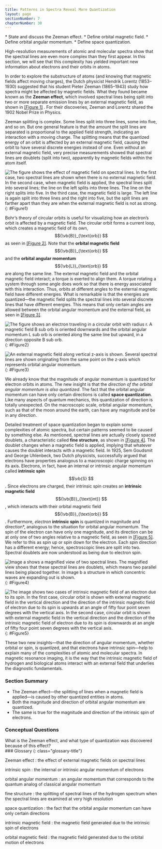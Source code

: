 ```yaml
---
title: Patterns in Spectra Reveal More Quantization
layout: page
sectionNumber: 7
chapterNumber: 30
---
```


<div class="abstract" markdown="1">
* State and discuss the Zeeman effect.
* Define orbital magnetic field.
* Define orbital angular momentum.
* Define space quantization.
</div>

High-resolution measurements of atomic and molecular spectra show that the
spectral lines are even more complex than they first appear. In this section, we
will see that this complexity has yielded important new information about
electrons and their orbits in atoms.

In order to explore the substructure of atoms (and knowing that magnetic fields
affect moving charges), the Dutch physicist Hendrik Lorentz (1853–1930)
suggested that his student Pieter Zeeman (1865–1943) study how spectra might be
affected by magnetic fields. What they found became known as the **Zeeman
effect**, which involved spectral lines being split into two or more separate
emission lines by an external magnetic field, as shown in [[Figure 1]](#Figure1)
. For their discoveries, Zeeman and Lorentz shared the 1902 Nobel Prize in
Physics.

Zeeman splitting is complex. Some lines split into three lines, some into five,
and so on. But one general feature is that the amount the split lines are
separated is proportional to the applied field strength, indicating an
interaction with a moving charge. The splitting means that the quantized energy
of an orbit is affected by an external magnetic field, causing the orbit to have
several discrete energies instead of one. Even without an external magnetic
field, very precise measurements showed that spectral lines are doublets (split
into two), apparently by magnetic fields within the atom itself.

![The figure shows the effect of magnetic field on spectral lines. In the first case, two spectral lines are shown when there is no external magnetic field. In the second case, when magnetic field is applied, the spectral lines split into several lines; the line on the left splits into three lines. The line on the right splits into five. In the third case, the magnetic field is large. The left line is again split into three lines and the right into five, but the split lines are farther apart than they are when the external magnetic field is not as strong.](../resources/Figure_30_07_00.jpg "The Zeeman effect is the splitting of spectral lines when a magnetic field is applied. The number of lines formed varies, but the spread is proportional to the strength of the applied field. (a) Two spectral lines with no external magnetic field. (b) The lines split when the field is applied. (c) The splitting is greater when a stronger field is applied.")
{: #Figure1}

Bohr’s theory of circular orbits is useful for visualizing how an electron’s
orbit is affected by a magnetic field. The circular orbit forms a current loop,
which creates a magnetic field of its own, $${\vb{B}}_{\text{orb}} $$ as
seen in [[Figure 2]](#Figure2). Note that the **orbital magnetic field**
$${\vb{B}}_{\text{orb}} $$ and the **orbital angular momentum**
$${\vb{L}}_{\text{orb}} $$ are along the same line. The external magnetic
field and the orbital magnetic field interact; a torque is exerted to align
them. A torque rotating a system through some angle does work so that there is
energy associated with this interaction. Thus, orbits at different angles to the
external magnetic field have different energies. What is remarkable is that the
energies are quantized—the magnetic field splits the spectral lines into several
discrete lines that have different energies. This means that only certain angles
are allowed between the orbital angular momentum and the external field, as seen
in [[Figure 3]](#Figure3).

![The figure shows an electron traveling in a circular orbit with radius r. A magnetic field B sub orb is oriented downwards and the orbital angular momentum L sub orb is oriented along the same line but upward, in a direction opposite B sub orb.](../resources/Figure_30_07_01.jpg "The approximate picture of an electron in a circular orbit illustrates how the current loop produces its own magnetic field, called \( B_\text{orb} \). It also shows how \( B_\text{orb} \) is along the same line as the orbital angular momentum \( L_\text{orb} \).")
{: #Figure2}

![An external magnetic field along vertical z-axis is shown. Several spectral lines are shown originating from the same point on the z-axis which represents orbital angular momentum.](../resources/Figure_30_07_02.jpg "Only certain angles are allowed between the orbital angular momentum and an external magnetic field. This is implied by the fact that the Zeeman effect splits spectral lines into several discrete lines. Each line is associated with an angle between the external magnetic field and magnetic fields due to electrons and their orbits.")
{: #Figure3}

We already know that the magnitude of angular momentum is quantized for electron
orbits in atoms. The new insight is that the *direction of the orbital angular
momentum is also quantized*. The fact that the orbital angular momentum can have
only certain directions is called **space quantization**. Like many aspects of
quantum mechanics, this quantization of direction is totally unexpected. On the
macroscopic scale, orbital angular momentum, such as that of the moon around the
earth, can have any magnitude and be in any direction.

Detailed treatment of space quantization began to explain some complexities of
atomic spectra, but certain patterns seemed to be caused by something else. As
mentioned, spectral lines are actually closely spaced doublets, a characteristic
called **fine structure**, as shown in [[Figure 4]](#Figure4). The doublet
changes when a magnetic field is applied, implying that whatever causes the
doublet interacts with a magnetic field. In 1925, Sem Goudsmit and George
Uhlenbeck, two Dutch physicists, successfully argued that electrons have
properties analogous to a macroscopic charge spinning on its axis. Electrons, in
fact, have an internal or intrinsic angular momentum called **intrinsic spin**
$$\vb{S} $$ .
Since electrons are charged, their intrinsic spin creates
an **intrinsic magnetic
field** $${\vb{B}}_{\text{int}} $$ , which interacts with
their orbital magnetic field $${\vb{B}}_{\text{orb}} $$ .
Furthermore, *electron* **intrinsic spin** is quantized in magnitude and
direction*, analogous to the situation for orbital angular momentum. The spin of
the electron can have only one magnitude, and its direction can be at only one
of two angles relative to a magnetic field, as seen in [[Figure 5]](#Figure5).
We refer to this as spin up or spin down for the electron. Each spin direction
has a different energy; hence, spectroscopic lines are split into two. Spectral
doublets are now understood as being due to electron spin.

![Image a shows a magnified view of two spectral lines. The magnified view shows that these spectral lines are doublets, which means two parallel lines being placed together. In image b a structure in which concentric waves are expanding out is shown.](../resources/Figure_30_07_03.jpg "Fine structure. Upon close examination, spectral lines are doublets, even in the absence of an external magnetic field. The electron has an intrinsic magnetic field that interacts with its orbital magnetic field.")
{: #Figure4}

![The image shows two cases of intrinsic magnetic field of an electron due to its spin. In the first case, circular orbit is shown with external magnetic field in the vertical direction and the direction of the intrinsic magnetic field of electron due to its spin is upwards at an angle of fifty four point seven degrees with the vertical axis. In the second case, circular orbit is shown with external magnetic field in the vertical direction and the direction of the intrinsic magnetic field of electron due to its spin is downwards at an angle of fifty four point seven degrees with the vertical axis.](../resources/Figure_30_07_04.jpg "The intrinsic magnetic field \( B_\text{int} \) of an electron is attributed to its spin, \( S \) , roughly pictured to be due to its charge spinning on its axis. This is only a crude model, since electrons seem to have no size. The spin and intrinsic magnetic field of the electron can make only one of two angles with another magnetic field, such as that created by the electron&#x2019;s orbital motion. Space is quantized for spin as well as for orbital angular momentum.")
{: #Figure5}

These two new insights—that the direction of angular momentum, whether orbital
or spin, is quantized, and that electrons have intrinsic spin—help to explain
many of the complexities of atomic and molecular spectra. In magnetic resonance
imaging, it is the way that the intrinsic magnetic field of hydrogen and
biological atoms interact with an external field that underlies the diagnostic
fundamentals.

### Section Summary

* The Zeeman effect—the splitting of lines when a magnetic field is applied—is
  caused by other quantized entities in atoms.
* Both the magnitude and direction of orbital angular momentum are quantized.
* The same is true for the magnitude and direction of the intrinsic spin of
  electrons.

### Conceptual Questions

<div class="exercise" data-element-type="conceptual-questions">
<div class="problem" markdown="1">
What is the Zeeman effect, and what type of quantization was discovered because of this effect?

</div>
</div>

<div class="glossary" markdown="1">
### Glossary
{: class="glossary-title"}

Zeeman effect
: the effect of external magnetic fields on spectral lines

intrinsic spin
: the internal or intrinsic angular momentum of electrons

orbital angular momentum
: an angular momentum that corresponds to the quantum analog of classical
angular momentum

fine structure
: the splitting of spectral lines of the hydrogen spectrum when the spectral
lines are examined at very high resolution

space quantization
: the fact that the orbital angular momentum can have only certain directions

intrinsic magnetic field
: the magnetic field generated due to the intrinsic spin of electrons

orbital magnetic field
: the magnetic field generated due to the orbital motion of electrons

</div>
